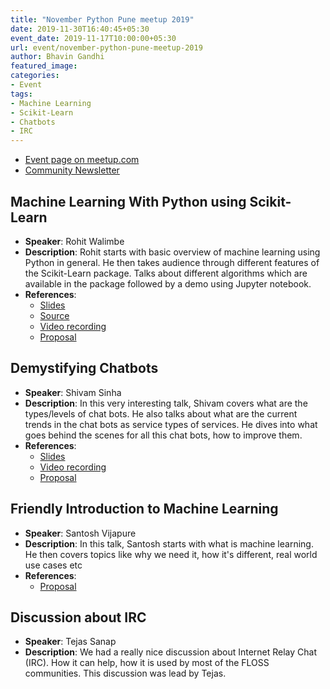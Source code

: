 ```yaml
---
title: "November Python Pune meetup 2019"
date: 2019-11-30T16:40:45+05:30
event_date: 2019-11-17T10:00:00+05:30
url: event/november-python-pune-meetup-2019
author: Bhavin Gandhi
featured_image:
categories:
- Event
tags:
- Machine Learning
- Scikit-Learn
- Chatbots
- IRC
---
```


  * [Event page on meetup.com](https://www.meetup.com/PythonPune/events/266249968/)
  * [Community Newsletter](./community_news.md)

## Machine Learning With Python using Scikit-Learn
  * **Speaker**: Rohit Walimbe
  * **Description**: Rohit starts with basic overview of machine
    learning using Python in general. He then takes audience through
    different features of the Scikit-Learn package. Talks about
    different algorithms which are available in the package followed
    by a demo using Jupyter notebook.
  * **References**:
    * [Slides](https://github.com/pythonpune/meetup-talks/files/3858362/ML.with.scikit-learn_rohit-walimbe.pdf)
    * [Source](https://github.com/pythonpune/meetup-talks/files/3858380/scikitlearn_demo_python_pune.ipynb.zip)
    * [Video recording](https://youtu.be/R0p7wvJ7EfQ)
    * [Proposal](https://github.com/pythonpune/meetup-talks/issues/62)

## Demystifying Chatbots
  * **Speaker**: Shivam Sinha
  * **Description**: In this very interesting talk, Shivam covers what
    are the types/levels of chat bots. He also talks about what are
    the current trends in the chat bots as service types of
    services. He dives into what goes behind the scenes for all this
    chat bots, how to improve them.
  * **References**:
    * [Slides](https://github.com/pythonpune/meetup-talks/files/3859344/demystifying-chatbots.pdf)
    * [Video recording](https://youtu.be/YcGxLCz56pE)
    * [Proposal](https://github.com/pythonpune/meetup-talks/issues/63)

## Friendly Introduction to Machine Learning
  * **Speaker**: Santosh Vijapure
  * **Description**: In this talk, Santosh starts with what is machine
    learning. He then covers topics like why we need it, how it's
    different, real world use cases etc
  * **References**:
    * [Proposal](https://github.com/pythonpune/meetup-talks/issues/65)

## Discussion about IRC
  * **Speaker**: Tejas Sanap
  * **Description**: We had a really nice discussion about Internet
    Relay Chat (IRC). How it can help, how it is used by most of the
    FLOSS communities. This discussion was lead by Tejas.
